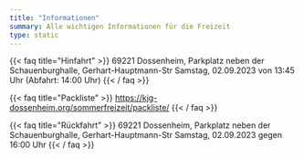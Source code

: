 ```yaml
---
title: "Informationen"
summary: Alle wichtigen Informationen für die Freizeit
type: static
---
```


{{< faq title="Hinfahrt" >}}
69221 Dossenheim, Parkplatz neben der Schauenburghalle, Gerhart-Hauptmann-Str
Samstag, 02.09.2023 von 13:45 Uhr (Abfahrt: 14:00 Uhr)
{{< / faq >}}

{{< faq title="Packliste" >}}
https://kjg-dossenheim.org/sommerfreizeit/packliste/
{{< / faq >}}

{{< faq title="Rückfahrt" >}}
69221 Dossenheim, Parkplatz neben der Schauenburghalle, Gerhart-Hauptmann-Str
Samstag, 02.09.2023 gegen 16:00 Uhr
{{< / faq >}}